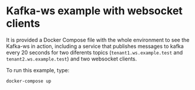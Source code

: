 # Kafka-ws example with websocket clients

It is provided a Docker Compose file with the whole environment to see the Kafka-ws in action, including a service that publishes messages to kafka every 20 seconds for two diferents topics (`tenant1.ws.example.test` and `tenant2.ws.example.test`) and two websocket clients.

To run this example, type:

```shell
docker-compose up
```
